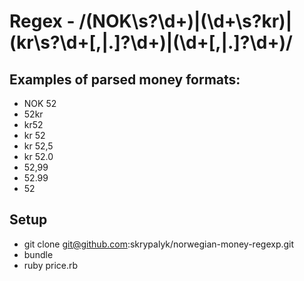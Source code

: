 # Regex - /(NOK\s?\d+)|(\d+\s?kr)|(kr\s?\d+[,|\.]?\d+)|(\d+[,|\.]?\d+)/
## Examples of parsed money formats:
* NOK 52
* 52kr
* kr52
* kr 52
* kr 52,5
* kr 52.0
* 52,99
* 52.99
* 52

## Setup
* git clone git@github.com:skrypalyk/norwegian-money-regexp.git
* bundle
* ruby price.rb